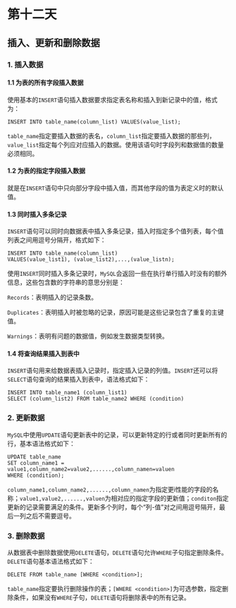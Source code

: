 # 第十二天

## 插入、更新和删除数据

### 1. 插入数据

#### 1.1 为表的所有字段插入数据

使用基本的`INSERT`语句插入数据要求指定表名称和插入到新记录中的值，格式为：

~~~mysql
INSERT INTO table_name(column_list) VALUES(value_list);
~~~

`table_name`指定要插入数据的表名，`column_list`指定要插入数据的那些列，`value_list`指定每个列应对应插入的数据。使用该语句时字段列和数据值的数量必须相同。

#### 1.2 为表的指定字段插入数据

就是在`INSERT`语句中只向部分字段中插入值，而其他字段的值为表定义时的默认值。

#### 1.3 同时插入多条记录

`INSERT`语句可以同时向数据表中插入多条记录，插入时指定多个值列表，每个值列表之间用逗号分隔开，格式如下：

~~~mysql
INSERT INTO table_name(column_list)
VALUES(value_list1), (value_list2),...,(value_listn);
~~~

使用`INSERT`同时插入多条记录时，`MySQL`会返回一些在执行单行插入时没有的额外信息，这些包含数的字符串的意思分别是：

`Records`：表明插入的记录条数。

`Duplicates`：表明插入时被忽略的记录，原因可能是这些记录包含了重复的主键值。

`Warnings`：表明有问题的数据值，例如发生数据类型转换。

#### 1.4 将查询结果插入到表中

`INSERT`语句用来给数据表插入记录时，指定插入记录的列值。`INSERT`还可以将`SELECT`语句查询的结果插入到表中，语法格式如下：

~~~mysql
INSERT INTO table_name1 (column_list1)
SELECT (column_list2) FROM table_name2 WHERE (condition)
~~~

### 2. 更新数据

`MySQL`中使用`UPDATE`语句更新表中的记录，可以更新特定的行或者同时更新所有的行，基本语法格式如下：

~~~mysql
UPDATE table_name
SET column_name1 = value1,column_name2=value2,......,column_namen=valuen
WHERE (condition);
~~~

`column_name1,column_name2,......,column_namen`为指定更i性能的字段的名称；`value1,value2,......,valuen`为相对应的指定字段的更新值；`conditon`指定更新的记录需要满足的条件。更新多个列时，每个“列-值”对之间用逗号隔开，最后一列之后不需要逗号。

### 3. 删除数据

从数据表中删除数据使用`DELETE`语句，`DELETE`语句允许`WHERE`子句指定删除条件。`DELETE`语句基本语法格式如下：

~~~mysql
DELETE FROM table_name [WHERE <condition>];
~~~

`table_name`指定要执行删除操作的表；`[WHERE <condition>]`为可选参数，指定删除条件，如果没有`WHERE`子句，`DELETE`语句将删除表中的所有记录。

